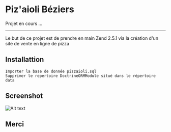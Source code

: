# Piz'aioli Béziers

Projet en cours ...

---

Le but de ce projet est de prendre en main Zend 2.5.1 via la création d'un site de vente en ligne de pizza

## Installattion
    
    Importer la base de donnée pizzaioli.sql
    Supprimer le repertoire DoctrineORMModule situé dans le répertoire data

## Screenshot

![Alt text](/aliceedn/piz-aioli/blob/master/public/img/screenshot_accueil.PNG?raw=true "Piz-aioli page d'accueil")

## Merci